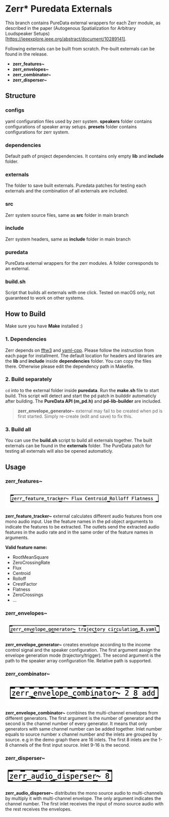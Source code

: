 # Zerr* Puredata Externals

This branch contains PureData external wrappers for each Zerr module, as described in the paper (Autogenous Spatialization for Arbitrary Loudspeaker Setups)[https://ieeexplore.ieee.org/abstract/document/10289141]. 

Following externals can be built from scratch. Pre-built externals can be found in the release.

- **zerr_features~**
- **zerr_envelopes~**
- **zerr_combinator~**
- **zerr_disperser~**

## Structure

### configs

yaml configuration files used by zerr system. **speakers** folder contains configurations of speaker array setups. **presets** folder contains configurations for zerr system.

### dependencies

Default path of project dependencies. It contains only empty **lib** and **include** folder.

### externals

The folder to save built externals. Puredata patches for testing each externals and the combination of all externals are included.

### src

Zerr system source files, same as **src** folder in main branch

### include

Zerr system headers, same as **include** folder in main branch

### puredata

PureData external wrappers for the zerr modules. A folder corresponds to an external.

### build.sh

Script that builds all externals with one click. Tested on macOS only, not guaranteed to work on other systems. 

## How to Build

Make sure you have **Make** installed :)

### 1. Dependencies

Zerr depends on  [fftw3](http://fftw.org/) and  [yaml-cpp](https://github.com/jbeder/yaml-cpp). Please follow the instruction from each page for installment. The default location for headers and libraries are the **lib** and **include** inside **dependencies** folder. You can copy the files there. Otherwise please edit the dependency path in Makefile.

### 2. Build separately

`cd` into to the external folder inside **puredata**. Run the **make.sh** file to start build. This script will detect and start the pd patch in builddir automaticly after building. The **PureData API (m_pd.h)** and **pd-lib-builder** are included. 

>  **zerr_envelope_generator~** external may fail to be created when pd is first started. Simply re-create (edit and save) to fix this.

### 3. Build all

You can use the **build.sh** script to build all externals together.  The built  externals can be found in the **externals** folder. The PureData patch for testing all externals will also be opened automaticly.

## Usage

### zerr_features~

<img src="img/Snipaste_2023-08-07_00-37-16.png" alt="Snipaste_2023-08-07_00-37-16" style="zoom:50%;" />

**zerr_feature_tracker~** external calculates different audio features from one mono audio input. Use the feature names in the pd object arguments to indicate the features to be extracted. The outlets send the extracted audio features in the audio rate and in the same order of the feature names in arguments.

**Valid feature name:**

- RootMeanSquare
- ZeroCrossingRate
- Flux
- Centroid
- Rolloff
- CrestFactor
- Flatness
- ZeroCrossings
- ...

### zerr_envelopes~

![Snipaste_2023-08-07_00-42-28](img/Snipaste_2023-08-07_00-42-28.png)

**zerr_envelope_generator~** creates envelope according to the income control signal and the speaker configuration. The first argument assign the envelope generation mode (trajectory/trigger). The second argument is the path to the speaker array configuration file. Relative path is supported.

### zerr_combinator~

![Snipaste_2023-08-07_00-42-34](img/Snipaste_2023-08-07_00-42-34.png)

**zerr_envelope_combinator~** combines the multi-channel envelopes from different generators. The first argument is the number of generator and the second is the channel number of every generator. It means that only generators with same channel number can be added together.  Inlet number equals to source number x channel number and the inlets are grouped by source. e.g in the demo graph there are 16 inlets. The first 8 inlets are the 1-8 channels of the first input source. Inlet 9-16 is the second.

### zerr_disperser~

![Snipaste_2023-08-07_00-42-39](img/Snipaste_2023-08-07_00-42-39.png)

**zerr_audio_disperser~** distributes the mono source audio to multi-channels by multiply it with multi-channel envelope. The only argument indicates the channel number. The first inlet receives the input of mono source audio with the rest receives the envelopes.

